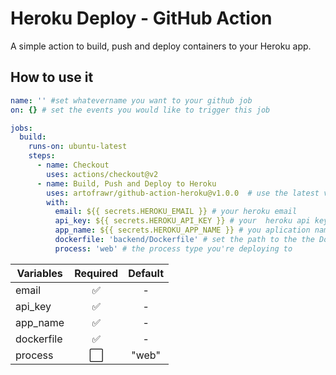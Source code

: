 # Heroku Deploy - GitHub Action

A simple action to build, push and deploy containers to your Heroku app.

## How to use it

```yml
name: '' #set whatevername you want to your github job
on: {} # set the events you would like to trigger this job

jobs:
  build:
    runs-on: ubuntu-latest
    steps:
      - name: Checkout
        uses: actions/checkout@v2
      - name: Build, Push and Deploy to Heroku
        uses: artofrawr/github-action-heroku@v1.0.0  # use the latest version of the action
        with:
          email: ${{ secrets.HEROKU_EMAIL }} # your heroku email
          api_key: ${{ secrets.HEROKU_API_KEY }} # your  heroku api key
          app_name: ${{ secrets.HEROKU_APP_NAME }} # you aplication name
          dockerfile: 'backend/Dockerfile' # set the path to the the Dockerfile
          process: 'web' # the process type you're deploying to
```

| Variables  | Required           | Default           |
| ------------- |:-------------:|:-------------:|
| email      | ✅| - |
| api_key      | ✅| - |
| app_name | ✅| - |
| dockerfile | ✅| - |
| process | ⬜| "web" |
